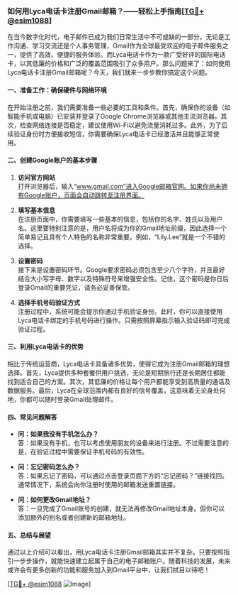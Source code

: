 ### 如何用Lyca电话卡注册Gmail邮箱？——轻松上手指南[[TG💪+ @esim1088](https://t.me/s/esim1088)]

在当今数字化时代，电子邮件已成为我们日常生活中不可或缺的一部分。无论是工作沟通、学习交流还是个人事务管理，Gmail作为全球最受欢迎的电子邮件服务之一，提供了高效、便捷的服务体验。而Lyca电话卡作为一款广受好评的国际电话卡，以其低廉的价格和广泛的覆盖范围吸引了众多用户。那么问题来了：如何使用Lyca电话卡注册Gmail邮箱呢？今天，我们就来一步步教你搞定这个问题。

#### 一、准备工作：确保硬件与网络环境

在开始注册之前，我们需要准备一些必要的工具和条件。首先，确保你的设备（如智能手机或电脑）已安装并登录了Google Chrome浏览器或其他主流浏览器。其次，检查网络连接是否稳定，建议使用Wi-Fi以避免流量消耗过多。此外，为了后续验证身份时方便接收短信，你需要确保Lyca电话卡已经激活并且能够正常使用。

#### 二、创建Google账户的基本步骤

1. **访问官方网站**  
   打开浏览器后，输入“www.gmail.com”进入Google邮箱官网。如果你尚未拥有Google账户，页面会自动跳转至注册界面。

2. **填写基本信息**  
   在注册页面中，你需要填写一些基本的信息，包括你的名字、姓氏以及用户名。这里要特别注意的是，用户名将成为你的Gmail地址前缀，因此选择一个简单易记且具有个人特色的名称非常重要。例如，“Lily.Lee”就是一个不错的选择。

3. **设置密码**  
   接下来是设置密码环节。Google要求密码必须包含至少八个字符，并且最好结合大小写字母、数字以及特殊符号来增强安全性。记住，这个密码是你日后登录Gmail的重要凭证，请务必妥善保管。

4. **选择手机号码验证方式**  
   注册过程中，系统可能会提示你通过手机验证身份。此时，你可以直接使用Lyca电话卡绑定的手机号码进行操作。只需按照屏幕指示输入验证码即可完成验证过程。

#### 三、利用Lyca电话卡的优势

相比于传统运营商，Lyca电话卡具备诸多优势，使得它成为注册Gmail邮箱的理想选择。首先，Lyca提供多种套餐供用户挑选，无论是短期旅行还是长期居住都能找到适合自己的方案。其次，其低廉的价格让每个用户都能享受到高质量的通话及数据服务。最后，Lyca在全球范围内都有良好的信号覆盖，这意味着无论身处何地，你都可以随时登录Gmail处理邮件。

#### 四、常见问题解答

- **问：如果我没有手机怎么办？**  
  答：如果没有手机，也可以考虑使用朋友的设备来进行注册。不过需要注意的是，在验证过程中需要保证手机号码的有效性。

- **问：忘记密码怎么办？**  
  答：如果忘记了密码，可以通过点击登录页面下方的“忘记密码？”链接找回。通常情况下，系统会向你注册时使用的邮箱发送重置链接。

- **问：如何更改Gmail地址？**  
  答：一旦完成了Gmail账号的创建，就无法再修改Gmail地址本身。但你可以添加额外的别名或者创建新的邮箱地址。

#### 五、总结与展望

通过以上介绍可以看出，用Lyca电话卡注册Gmail邮箱其实并不复杂。只要按照指引一步步操作，就能快速建立起属于自己的电子邮箱账户。随着科技的发展，未来或许会有更多创新的功能和服务加入到Gmail平台中，让我们拭目以待吧！

[[TG💪+ @esim1088](https://t.me/s/esim1088) ![Image](https://i.postimg.cc/4NQfJmqS/Snipaste-2025-05-13-00-14-12.png)]